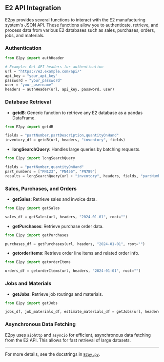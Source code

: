 ## E2 API Integration

E2py provides several functions to interact with the E2 manufacturing system's JSON API. These functions allow you to authenticate, retrieve, and process data from various E2 databases such as sales, purchases, orders, jobs, and materials.

### Authentication

```python
from E2py import authHeader

# Example: Get API headers for authentication
url = "https://e2.example.com/api/"
api_key = "your_api_key"
password = "your_password"
user = "your_username"
headers = authHeader(url, api_key, password, user)
```

### Database Retrieval

- **getdB**: Generic function to retrieve any E2 database as a pandas DataFrame.

```python
from E2py import getdB

fields = "partNumber,partDescription,quantityOnHand"
inventory_df = getdB(url, headers, "inventory", fields)
```

- **longSearchQuery**: Handles large queries by batching requests.

```python
from E2py import longSearchQuery

fields = "partNumber,quantityOnHand"
part_numbers = ["PN123", "PN456", "PN789"]
results = longSearchQuery(url + "inventory", headers, fields, "partNumber", part_numbers)
```

### Sales, Purchases, and Orders

- **getSales**: Retrieve sales and invoice data.

```python
from E2py import getSales

sales_df = getSales(url, headers, "2024-01-01", root="")
```

- **getPurchases**: Retrieve purchase order data.

```python
from E2py import getPurchases

purchases_df = getPurchases(url, headers, "2024-01-01", root="")
```

- **getorderItems**: Retrieve order line items and related order info.

```python
from E2py import getorderItems

orders_df = getorderItems(url, headers, "2024-01-01", root="")
```

### Jobs and Materials

- **getJobs**: Retrieve job routings and materials.

```python
from E2py import getJobs

jobs_df, job_materials_df, estimate_materials_df = getJobs(url, headers, "2024-01-01", root="", orderItems_df=orders_df)
```

### Asynchronous Data Fetching

E2py uses `aiohttp` and `asyncio` for efficient, asynchronous data fetching from the E2 API. This allows for fast retrieval of large datasets.

---

For more details, see the docstrings in [`E2py.py`](c:/Users/zfalg/OneDrive/Desktop/E2Python/e2py_lib/E2py/E2py.py).
